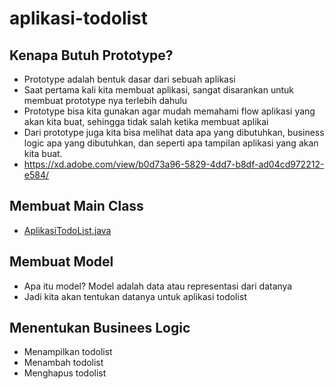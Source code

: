 # aplikasi-todolist

## Kenapa Butuh Prototype?
- Prototype adalah bentuk dasar dari sebuah aplikasi
- Saat pertama kali kita membuat aplikasi, sangat disarankan untuk membuat prototype nya terlebih dahulu
- Prototype bisa kita gunakan agar mudah memahami flow aplikasi yang akan kita buat, sehingga tidak salah ketika membuat aplikai
- Dari prototype juga kita bisa melihat data apa yang dibutuhkan, business logic apa yang dibutuhkan, dan seperti apa tampilan aplikasi yang akan kita buat.
- https://xd.adobe.com/view/b0d73a96-5829-4dd7-b8df-ad04cd972212-e584/

## Membuat Main Class
- [AplikasiTodoList.java](src/AplikasiTodoList.java)

## Membuat Model
- Apa itu model? Model adalah data atau representasi dari datanya
- Jadi kita akan tentukan datanya untuk aplikasi todolist
             
## Menentukan Businees Logic
- Menampilkan todolist
- Menambah todolist
- Menghapus todolist

## 
